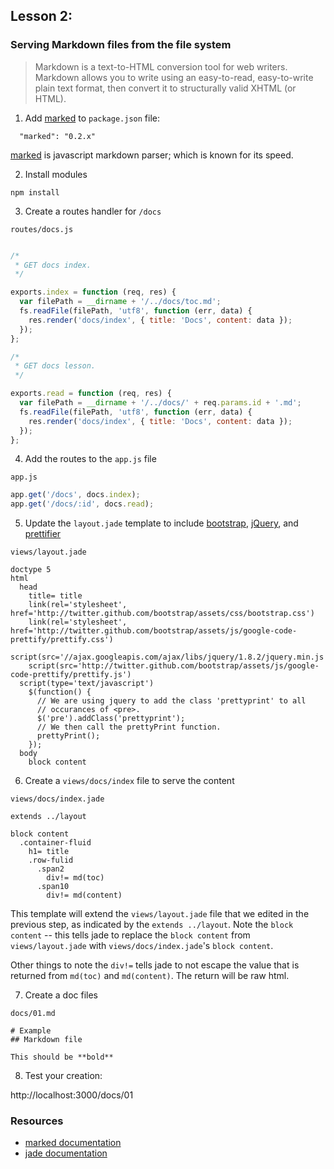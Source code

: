 ## Lesson 2: 
### Serving Markdown files from the file system

> Markdown is a text-to-HTML conversion tool for web writers. Markdown allows you to write using an easy-to-read, easy-to-write plain text format, then convert it to structurally valid XHTML (or HTML).


1. Add [marked](https://github.com/chjj/marked) to `package.json` file:

  ```
    "marked": "0.2.x"
  ```

  [marked](https://github.com/chjj/marked) is javascript markdown parser;
  which is known for its speed. 

2. Install modules

  ```
  npm install
  ```

3. Create a routes handler for `/docs`

  `routes/docs.js`

  ```javascript

  /*
   * GET docs index.
   */

  exports.index = function (req, res) {
    var filePath = __dirname + '/../docs/toc.md';
    fs.readFile(filePath, 'utf8', function (err, data) {
      res.render('docs/index', { title: 'Docs', content: data });
    });
  };

  /*
   * GET docs lesson.
   */

  exports.read = function (req, res) {
    var filePath = __dirname + '/../docs/' + req.params.id + '.md';
    fs.readFile(filePath, 'utf8', function (err, data) {
      res.render('docs/index', { title: 'Docs', content: data });
    });
  };

  ```

4. Add the routes to the `app.js` file

  `app.js`

  ```javascript
  app.get('/docs', docs.index);
  app.get('/docs/:id', docs.read);

  ```

5. Update the `layout.jade` template to include [bootstrap](http://twitter.github.com/bootstrap/), [jQuery](http://jquery.com/), and [prettifier](http://google-code-prettify.googlecode.com/svn/trunk/README.html)

  `views/layout.jade`
  ```jade
  doctype 5
  html
    head
      title= title
      link(rel='stylesheet', href='http://twitter.github.com/bootstrap/assets/css/bootstrap.css')
      link(rel='stylesheet', href='http://twitter.github.com/bootstrap/assets/js/google-code-prettify/prettify.css')
      script(src='//ajax.googleapis.com/ajax/libs/jquery/1.8.2/jquery.min.js')
      script(src='http://twitter.github.com/bootstrap/assets/js/google-code-prettify/prettify.js')
    script(type='text/javascript')
      $(function() {
        // We are using jquery to add the class 'prettyprint' to all
        // occurances of <pre>.
        $('pre').addClass('prettyprint');
        // We then call the prettyPrint function.
        prettyPrint();
      });
    body
      block content
  ```

6. Create a `views/docs/index` file to serve the content
  
  `views/docs/index.jade`
  ```jade
  extends ../layout

  block content
    .container-fluid
      h1= title
      .row-fulid
        .span2
          div!= md(toc)
        .span10
          div!= md(content)
  ```
  This template will extend the `views/layout.jade` file that we edited
  in the previous step, as indicated by the `extends ../layout`. Note
  the `block content` -- this tells jade to replace the `block content`
  from `views/layout.jade` with `views/docs/index.jade`'s `block
  content`.

  Other things to note the `div!=` tells jade to not escape the value 
  that is returned from `md(toc)` and `md(content)`. The return will be raw html.

7. Create a doc files

  `docs/01.md`

  ```
  # Example
  ## Markdown file

  This should be **bold**
  ```

8. Test your creation:

  http://localhost:3000/docs/01

### Resources

- [marked documentation](https://github.com/chjj/marked)
- [jade documentation](https://github.com/visionmedia/jade#readme)
